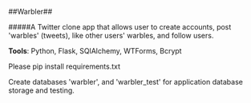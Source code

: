 ##Warbler##

#####A Twitter clone app that allows user to create accounts, post 'warbles' (tweets), like other users' warbles, and follow users.  

**Tools**: Python, Flask, SQlAlchemy, WTForms, Bcrypt

Please pip install requirements.txt  

Create databases 'warbler', and 'warbler_test' for application database
storage and testing.

